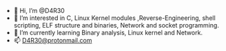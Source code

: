 - 👋 Hi, I’m @D4R30
- 👀 I’m interested in C, Linux Kernel modules ,Reverse-Engineering, shell scripting, ELF structure and binaries, Network and socket programming.
- 🌱 I’m currently learning Binary analysis, Linux kernel and Network.
- 📫 D4R30@protonmail.com

<!---
D4R30/D4R30 is a ✨ special ✨ repository because its `README.md` (this file) appears on your GitHub profile.
You can click the Preview link to take a look at your changes.
--->
